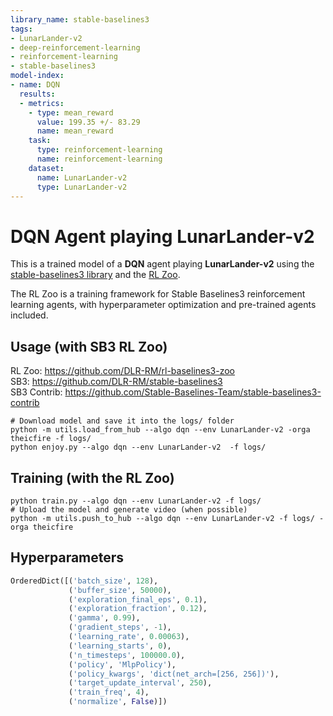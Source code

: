 ```yaml
---
library_name: stable-baselines3
tags:
- LunarLander-v2
- deep-reinforcement-learning
- reinforcement-learning
- stable-baselines3
model-index:
- name: DQN
  results:
  - metrics:
    - type: mean_reward
      value: 199.35 +/- 83.29
      name: mean_reward
    task:
      type: reinforcement-learning
      name: reinforcement-learning
    dataset:
      name: LunarLander-v2
      type: LunarLander-v2
---
```


# **DQN** Agent playing **LunarLander-v2**
This is a trained model of a **DQN** agent playing **LunarLander-v2**
using the [stable-baselines3 library](https://github.com/DLR-RM/stable-baselines3)
and the [RL Zoo](https://github.com/DLR-RM/rl-baselines3-zoo).

The RL Zoo is a training framework for Stable Baselines3
reinforcement learning agents,
with hyperparameter optimization and pre-trained agents included.

## Usage (with SB3 RL Zoo)

RL Zoo: https://github.com/DLR-RM/rl-baselines3-zoo<br/>
SB3: https://github.com/DLR-RM/stable-baselines3<br/>
SB3 Contrib: https://github.com/Stable-Baselines-Team/stable-baselines3-contrib

```
# Download model and save it into the logs/ folder
python -m utils.load_from_hub --algo dqn --env LunarLander-v2 -orga theicfire -f logs/
python enjoy.py --algo dqn --env LunarLander-v2  -f logs/
```

## Training (with the RL Zoo)
```
python train.py --algo dqn --env LunarLander-v2 -f logs/
# Upload the model and generate video (when possible)
python -m utils.push_to_hub --algo dqn --env LunarLander-v2 -f logs/ -orga theicfire
```

## Hyperparameters
```python
OrderedDict([('batch_size', 128),
             ('buffer_size', 50000),
             ('exploration_final_eps', 0.1),
             ('exploration_fraction', 0.12),
             ('gamma', 0.99),
             ('gradient_steps', -1),
             ('learning_rate', 0.00063),
             ('learning_starts', 0),
             ('n_timesteps', 100000.0),
             ('policy', 'MlpPolicy'),
             ('policy_kwargs', 'dict(net_arch=[256, 256])'),
             ('target_update_interval', 250),
             ('train_freq', 4),
             ('normalize', False)])
```

